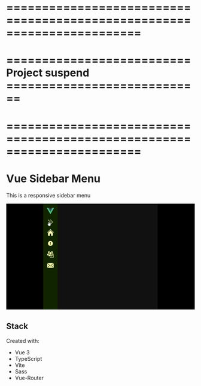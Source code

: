 # =======================================================================
# ========================== Project suspend ============================
# =======================================================================


# Vue Sidebar Menu

This is a responsive sidebar menu

![Preview](./screenshot/Vue-Sidebar-Menu.gif)

## Stack

Created with:

- Vue 3
- TypeScript
- Vite
- Sass
- Vue-Router
